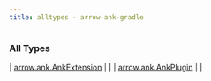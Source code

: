 ```yaml
---
title: alltypes - arrow-ank-gradle
---
```


### All Types

| [arrow.ank.AnkExtension](../arrow.ank/-ank-extension/index.html) |  |
| [arrow.ank.AnkPlugin](../arrow.ank/-ank-plugin/index.html) |  |

